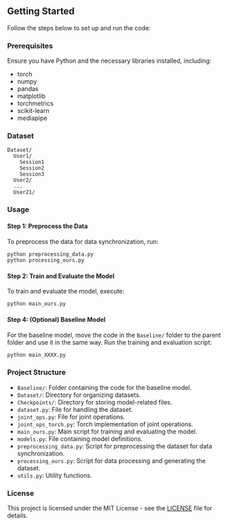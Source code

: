 



## Getting Started

Follow the steps below to set up and run the code:

### Prerequisites

Ensure you have Python and the necessary libraries installed, including:
- torch
- numpy
- pandas
- matplotlib
- torchmetrics
- scikit-learn
- mediapipe

### Dataset
```
Dataset/
  User1/
    Session1
    Session2
    Session3
  User2/
  ...
  User21/
```
### Usage

#### Step 1: Preprocess the Data

To preprocess the data for data synchronization, run:

```bash
python preprocessing_data.py
python processing_ours.py
```

#### Step 2: Train and Evaluate the Model

To train and evaluate the model, execute:

```bash
python main_ours.py
```

#### Step 4: (Optional) Baseline Model

For the baseline model, move the code in the `Baseline/` folder to the parent folder and use it in the same way. Run the training and evaluation script:

```bash
python main_XXXX.py
```

### Project Structure

- `Baseline/`: Folder containing the code for the baseline model.
- `Dataset/`: Directory for organizing datasets.
- `Checkpoints/`: Directory for storing model-related files.
- `dataset.py`: File for handling the dataset.
- `joint_ops.py`: File for joint operations.
- `joint_ops_torch.py`: Torch implementation of joint operations.
- `main_ours.py`: Main script for training and evaluating the model.
- `models.py`: File containing model definitions.
- `preprocessing_data.py`: Script for preprocessing the dataset for data synchronization.
- `processing_ours.py`: Script for data processing and generating the dataset.
- `utils.py`: Utility functions.

### License

This project is licensed under the MIT License - see the [LICENSE](LICENSE) file for details.
